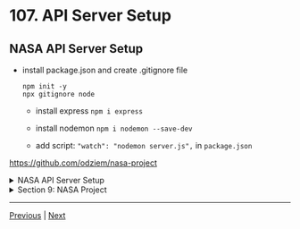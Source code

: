 # 107. API Server Setup

## NASA API Server Setup 

- install package.json and create .gitignore file 
  ```
  npm init -y 
  npx gitignore node
  ````

  - install express `npm i express` 
 
  - install nodemon `npm i nodemon --save-dev`

  - add script: `"watch": "nodemon server.js",` in `package.json`

https://github.com/odziem/nasa-project

<details>
  <summary> NASA API Server Setup </summary>

-   `server.js`
```
const http = require('http');

const app = require('./app')

const PORT = process.env.PORT || 8000;

const server = http.createServer(app);

server.listen(PORT, () => {
    console.log(`Listening on port ${PORT}...`)
});


```

-   `app.js`
```
const express = require('express');

const app = express();
app.use(express.json());

module.exports = app;

```

-   run `npm run watch`

<p align="center" >
    <img src="../imags/107_API-Server-Setup.png" width="90%" >
</p> 

</details>  

<details>
  <summary> Section 9: NASA Project </summary>

  - [Codebase: nasa-project](../src/9_nasa-project)

</details>

---

[Previous](./106_React.js-Front-End-Code-Walkthrough.md) | [Next]()